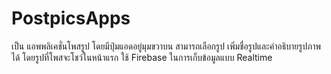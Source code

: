 # PostpicsApps
เป็น แอพพลิเคชั่นโพสรูป โดยมีปุ่มแอดอยู่มุมขวาบน สามารถเลือกรูป เพิ่มชื่อรูปและคำอธิบายรูปภาพได้ โดยรูปที่โพสจะโชว์ในหน้าแรก ใช้ Firebase ในการเก็บข้อมูลแบบ Realtime
